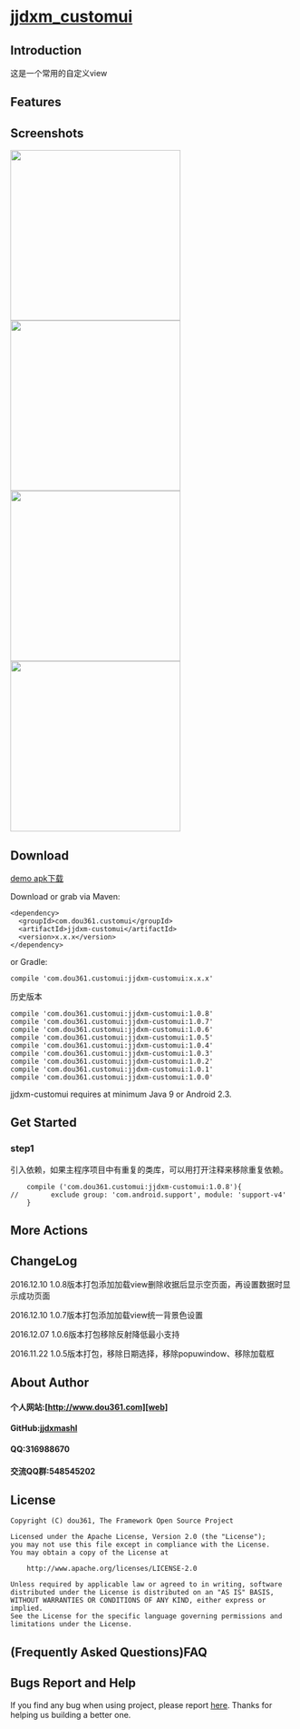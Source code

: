
# [jjdxm_customui][project] #
## Introduction ##
这是一个常用的自定义view
## Features ##

## Screenshots ##

<img src="https://raw.githubusercontent.com/jjdxmashl/jjdxm_customui/master/screenshots/icon01.png" width="300"> 
<img src="https://raw.githubusercontent.com/jjdxmashl/jjdxm_customui/master/screenshots/icon02.png" width="300">
<img src="https://raw.githubusercontent.com/jjdxmashl/jjdxm_customui/master/screenshots/icon03.png" width="300">
<img src="https://raw.githubusercontent.com/jjdxmashl/jjdxm_customui/master/screenshots/icon04.png" width="300">
 
## Download ##

[demo apk下载][downapk]

Download or grab via Maven:

	<dependency>
	  <groupId>com.dou361.customui</groupId>
	  <artifactId>jjdxm-customui</artifactId>
	  <version>x.x.x</version>
	</dependency>

or Gradle:

	compile 'com.dou361.customui:jjdxm-customui:x.x.x'

历史版本


    compile 'com.dou361.customui:jjdxm-customui:1.0.8'
    compile 'com.dou361.customui:jjdxm-customui:1.0.7'
    compile 'com.dou361.customui:jjdxm-customui:1.0.6'
    compile 'com.dou361.customui:jjdxm-customui:1.0.5'
	compile 'com.dou361.customui:jjdxm-customui:1.0.4'
	compile 'com.dou361.customui:jjdxm-customui:1.0.3'
	compile 'com.dou361.customui:jjdxm-customui:1.0.2'
	compile 'com.dou361.customui:jjdxm-customui:1.0.1'
	compile 'com.dou361.customui:jjdxm-customui:1.0.0'


jjdxm-customui requires at minimum Java 9 or Android 2.3.

## Get Started ##

### step1 ###

引入依赖，如果主程序项目中有重复的类库，可以用打开注释来移除重复依赖。


        compile ('com.dou361.customui:jjdxm-customui:1.0.8'){
    //        exclude group: 'com.android.support', module: 'support-v4'
        }


## More Actions ##

## ChangeLog ##

2016.12.10 1.0.8版本打包添加加载view删除收据后显示空页面，再设置数据时显示成功页面

2016.12.10 1.0.7版本打包添加加载view统一背景色设置

2016.12.07 1.0.6版本打包移除反射降低最小支持

2016.11.22 1.0.5版本打包，移除日期选择，移除popuwindow、移除加载框

## About Author ##

#### 个人网站:[http://www.dou361.com][web] ####
#### GitHub:[jjdxmashl][github] ####
#### QQ:316988670 ####
#### 交流QQ群:548545202 ####


## License ##

    Copyright (C) dou361, The Framework Open Source Project
    
    Licensed under the Apache License, Version 2.0 (the "License");
    you may not use this file except in compliance with the License.
    You may obtain a copy of the License at
    
     	http://www.apache.org/licenses/LICENSE-2.0
    
    Unless required by applicable law or agreed to in writing, software
    distributed under the License is distributed on an "AS IS" BASIS,
    WITHOUT WARRANTIES OR CONDITIONS OF ANY KIND, either express or implied.
    See the License for the specific language governing permissions and
    limitations under the License.

## (Frequently Asked Questions)FAQ ##
## Bugs Report and Help ##

If you find any bug when using project, please report [here][issues]. Thanks for helping us building a better one.




[web]:http://www.dou361.com
[github]:https://github.com/jjdxmashl/
[project]:https://github.com/jjdxmashl/jjdxm_customui/
[issues]:https://github.com/jjdxmashl/jjdxm_customui/issues/new
[downapk]:https://raw.githubusercontent.com/jjdxmashl/jjdxm_customui/master/apk/app-debug.apk
[lastaar]:https://raw.githubusercontent.com/jjdxmashl/jjdxm_customui/master/release/jjdxm-customui-1.0.0.aar
[lastjar]:https://raw.githubusercontent.com/jjdxmashl/jjdxm_customui/master/release/jjdxm-customui-1.0.0.jar
[icon01]:https://raw.githubusercontent.com/jjdxmashl/jjdxm_customui/master/screenshots/icon01.png
[icon02]:https://raw.githubusercontent.com/jjdxmashl/jjdxm_customui/master/screenshots/icon02.png